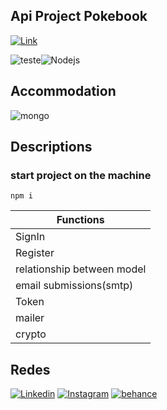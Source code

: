 
## Api Project Pokebook
[![Link](https://img.shields.io/badge/-Project_Mobile-FACF5A?style=flat-square&logo=Color=fff&link=https://github.com/joaopedro29/Project-Pokemon-Mobile)](https://github.com/joaopedro29/Project-Pokemon-Mobile)


![teste](https://github.com/joaopedro29/Project-Pokemon-Mobile/blob/main/Image/iconNodejs.png )![Nodejs](https://raw.githubusercontent.com/joaopedro29/Project-Pokemon-Mobile/main/Image/iconMongoDB.png)

## Accommodation

![mongo](https://raw.githubusercontent.com/joaopedro29/Project-Pokemon-Mobile/main/Image/iconHeroku.png)

## Descriptions

### start project on the machine
```
npm i
```


| Functions  | 
| ------------------- |
| SignIn | 
| Register |
| relationship between model |
| email submissions(smtp) |
| Token |
| mailer|
| crypto |


## Redes
[![Linkedin](https://img.shields.io/badge/-LinkedIn-blue?style=flat-square&logo=Linkedin&logoColor=white&link=https://www.linkedin.com/in/joão-pedro-pereira-de-souza-91a0b51b6)](https://www.linkedin.com/in/joão-pedro-pereira-de-souza-91a0b51b6) [![Instagram](https://img.shields.io/badge/-Instagram-9b59b6?style=flat-square&logo=Instagram&logoColor=white&link=https://www.instagram.com/jppereirass/)](https://www.instagram.com/jppereirass/) [![behance](https://img.shields.io/badge/-behance-2980b9?style=flat-square&logo=behance&logoColor=white&link=https://www.behance.net/joopedrosouza3)](https://www.behance.net/joopedrosouza3)